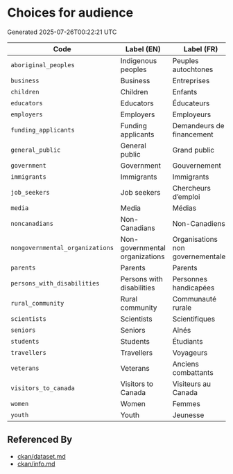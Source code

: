 # Choices for audience

Generated 2025-07-26T00:22:21 UTC

| Code | Label (EN) | Label (FR) |
|------|------------|------------|
| `aboriginal_peoples` | Indigenous peoples | Peuples autochtones |
| `business` | Business | Entreprises |
| `children` | Children | Enfants |
| `educators` | Educators | Éducateurs |
| `employers` | Employers | Employeurs |
| `funding_applicants` | Funding applicants | Demandeurs de financement |
| `general_public` | General public | Grand public |
| `government` | Government | Gouvernement |
| `immigrants` | Immigrants | Immigrants |
| `job_seekers` | Job seekers | Chercheurs d’emploi |
| `media` | Media | Médias |
| `noncanadians` | Non-Canadians | Non-Canadiens |
| `nongovernmental_organizations` | Non-governmental organizations | Organisations non governementales |
| `parents` | Parents | Parents |
| `persons_with_disabilities` | Persons with disabilities | Personnes handicapées |
| `rural_community` | Rural community | Communauté rurale |
| `scientists` | Scientists | Scientifiques |
| `seniors` | Seniors | Aînés |
| `students` | Students | Étudiants |
| `travellers` | Travellers | Voyageurs |
| `veterans` | Veterans | Anciens combattants |
| `visitors_to_canada` | Visitors to Canada | Visiteurs au Canada |
| `women` | Women | Femmes |
| `youth` | Youth | Jeunesse |


## Referenced By

- [ckan/dataset.md](../ckan/dataset.md)
- [ckan/info.md](../ckan/info.md)
